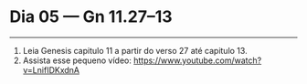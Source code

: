 # Dia 05 — Gn 11.27–13

--- 

1. Leia Genesis capitulo 11 a partir do verso 27 até capitulo 13.
2. Assista esse pequeno vídeo: https://www.youtube.com/watch?v=LnifIDKxdnA